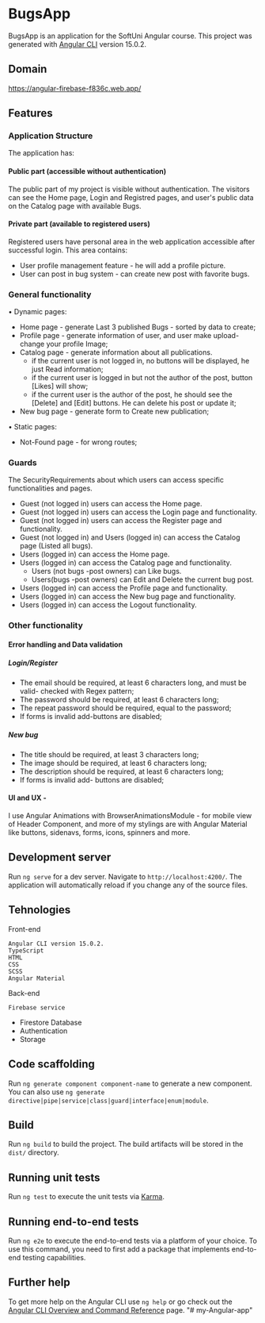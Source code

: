 # BugsApp

BugsApp is an application for the SoftUni Angular course. 
This project was generated with [Angular CLI](https://github.com/angular/angular-cli) version 15.0.2.
## Domain
 https://angular-firebase-f836c.web.app/
## Features

###	Application Structure
The application  has:
####	Public part (accessible without authentication)

The public part of my project  is visible without authentication. 
The visitors can see the Home page,  Login and Registred  pages, and user's public data on the Catalog page with available Bugs.
####	Private part (available to registered users)

Registered users have personal area in the web application accessible after successful login. This area contains:
-	 User profile management feature - he will add a profile picture.
-	 User can post in bug system - can create new post with favorite bugs.

###	General functionality
•	Dynamic pages:
- Home page - generate Last 3 published Bugs - sorted by data to create;
-	Profile page - generate information of user, and user make upload-change your profile Image;
-	Catalog page - generate information about all publications.
    - if the current user is not logged in, no buttons will be displayed, he just Read information; 
    - if the current user is logged in but not the author of the post, button [Likes] will show;
    - if the current user is the author of the post, he should see the [Delete] and [Edit] buttons. He can delete his post or update it;
-	New bug  page - generate form to Create new publication;

•	Static pages:
-	Not-Found page - for wrong routes;

###	Guards
The SecurityRequirements about which users can access specific functionalities and pages.

-	Guest (not logged in) users can access the Home page.
-	Guest (not logged in) users can access the Login page and functionality.
-	Guest (not logged in) users can access the Register page and functionality.
-	Guest (not logged in) and Users (logged in) can access the Catalog page (Listed all bugs).
-	Users (logged in) can access the Home page.
-	Users (logged in) can access the Catalog page and functionality.
	   - Users (not bugs -post owners) can Like  bugs.
	   - Users(bugs -post owners) can  Edit and  Delete the current bug post.
-	Users (logged in) can access the Profile page and functionality.
-	Users (logged in) can access the  New bug page and functionality.
-	Users (logged in) can access the Logout functionality.
###	Other functionality
####	Error handling and Data validation
#####	Login/Register
-	The email should be required, at least 6 characters long, and must be valid- checked with Regex pattern;
-	The password should be required,  at least 6 characters long;
-	The repeat password should be required,  equal to the password;
-	If forms is invalid add-buttons are disabled;

#####	New bug
-	The title should be required,  at least 3 characters long;
-	The image should be required,  at least 6 characters long;
-	The description should be required,  at least 6 characters long;
-	If forms is invalid add- buttons are disabled;


####	UI and UX - 
I use Angular Animations with  BrowserAnimationsModule - for mobile view  of  Header Component, and more of my stylings are with Angular Material like buttons, sidenavs, forms, icons, spinners  and more.

## Development server

Run `ng serve` for a dev server. Navigate to `http://localhost:4200/`. The application will automatically reload if you change any of the source files.

## Tehnologies

Front-end

    Angular CLI version 15.0.2.
    TypeScript
    HTML
    CSS
    SCSS
    Angular Material

Back-end

    Firebase service
   - Firestore Database 
   - Authentication 
   - Storage 


## Code scaffolding

Run `ng generate component component-name` to generate a new component. You can also use `ng generate directive|pipe|service|class|guard|interface|enum|module`.

## Build

Run `ng build` to build the project. The build artifacts will be stored in the `dist/` directory.

## Running unit tests

Run `ng test` to execute the unit tests via [Karma](https://karma-runner.github.io).

## Running end-to-end tests

Run `ng e2e` to execute the end-to-end tests via a platform of your choice. To use this command, you need to first add a package that implements end-to-end testing capabilities.

## Further help

To get more help on the Angular CLI use `ng help` or go check out the [Angular CLI Overview and Command Reference](https://angular.io/cli) page.
"# my-Angular-app" 
